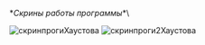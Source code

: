\**Скрины работы программы**\

![скринпрогиХаустова](https://github.com/Natasha-Khaustova/Khaustova_RnD-Project/assets/45619280/c653b94d-498e-41dc-9f91-f4bc21da4eb6)
![скринпроги2Хаустова](https://github.com/Natasha-Khaustova/Khaustova_RnD-Project/assets/45619280/3817c372-b19a-4f61-98df-be75d18c1d33)
